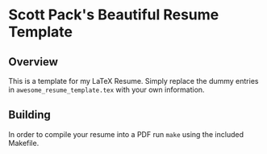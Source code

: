 # Scott Pack's Beautiful Resume Template 
## Overview
This is a template for my LaTeX Resume. Simply replace the dummy entries in `awesome_resume_template.tex`
with your own information.

## Building
In order to compile your resume into a PDF run `make` using the included Makefile.
